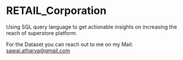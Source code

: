 # RETAIL_Corporation
Using SQL query language to get actionable insights on increasing the reach of superstore platform.



For the Dataset you can reach out to me on my Mail: sawai.atharva@gmail.com
